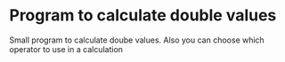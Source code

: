 # Program to calculate double values
Small program to calculate doube values. Also you can choose which operator to use in a calculation
